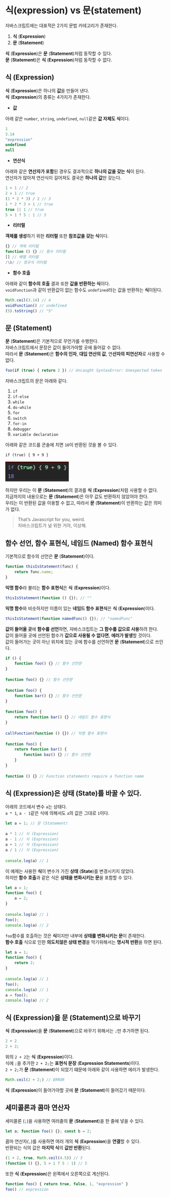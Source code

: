 # 식(expression) vs 문(statement)

자바스크립트에는 대표적은 2가지 문법 카테고리가 존재한다.<br/>

1. **식** (**Expression**)
2. **문** (**Statement**)

**식** (**Expression**)은 **문** (**Statement**)처럼 동작할 수 있다.<br/>
**문** (**Statement**)은 **식** (**Expression**)처럼 동작할 수 없다.<br/>

## 식 (Expression)

**식** (**Expression**)은 하나의 **값**을 만들어 낸다.<br/>
**식** (**Expression**)의 종류는 4가지가 존재한다.<br/>

-   **값**

아래 같은 `number`, `string`, `undefined`, `null`같은 **값 자체도 식**이다.<br/>

```javascript
1
3.14
"expression"
undefined
null
```

-   **연산식**

아래와 같은 **연산자가 포함**된 경우도 결과적으로 **하나의 값을 갖는 식**이 된다.<br/>
연산자가 많아져 연산식이 길어져도 결국은 **하나의 값**만 갖는다.<br/>

```javascript
1 + 1 // 2
2 > 1 // true
(1 * 2 * 3) / 2 // 3
1 * 2 * 3 > 1 // true
true || 1 // true
5 > 1 ? 5 : 1 // 5
```

-   **리터럴**

**객체를 생성**하기 위한 **리터럴** 또한 **참조값을 갖는 식**이다.<br/>

```javascript
{} // 객체 리터럴
function () {} // 함수 리터럴
[] // 배열 리터럴
/\b/ // 정규식 리터럴
```

-   **함수 호출**

아래와 같이 **함수의 호출** 결과 또한 **값을 반환하는 식**이다.<br/>
`voidFunction`과 같이 반환값이 없는 함수도 `undefined`라는 값을 반환하는 **식**이된다.<br/>

```javascript
Math.ceil(3.14) // 4
voidFunction() // undefined
(5).toString() // "5"
```

## 문 (Statement)

**문** (**Statement**)은 기본적으로 무언가를 수행한다.<br/>
자바스크립트에서 문장은 값이 들어가야할 곳에 들어갈 수 없다.<br/>
따라서 **문** (**Statement**)은 **함수의 인자**, **대입 연산의 값**, 연**산자의 피연산자**로 사용할 수 없다.<br/>

```javascript
foo(if (true) { return 2 }) // Uncaught SyntaxError: Unexpected token 'if'
```

자바스크립트의 문은 아래와 같다.<br/>

1. `if`
2. `if-else`
3. `while`
4. `do-while`
5. `for`
6. `switch`
7. `for-in`
8. `debugger`
9. `variable declaration`

아래와 같은 코드를 콘솔에 치면 `18`이 반환된 것을 볼 수 있다.<br/>

```javsscript
if (true) { 9 + 9 }
```

<img src="./images/1.PNG" width="200"/>

하지만 우리는 이 **문** (**Statement**)의 결과를 **식** (**Expression**)처럼 사용할 수 없다.<br/>
지금까지의 내용으로는 **문** (**Statement**)은 아무 값도 반환하지 않았어야 한다.<br/>
우리는 이 반환된 값을 이용할 수 없고, 따라서 **문** (**Statement**)이 반환하는 값은 의미가 없다.<br/>

> That’s Javascript for you, weird.<br/>
> 자바스크립트가 널 위한 거야, 이상해.

## 함수 선언, 함수 표현식, 네임드 (Named) 함수 표현식

기본적으로 함수의 선언은 **문** (**Statement**)이다.<br/>

```javascript
function thisIsStatement(func) {
    return func.name;
}
```

**익명 함수**라 불리는 **함수 표현식**은 **식** (**Expression**)이다.<br/>

```javascript
thisIsStatement(function () {}); // ""
```

**익명 함수**와 비슷하지만 이름이 있는 **네임드 함수 표현식**은 **식** (**Expression**)이다.<br/>

```javascript
thisIsStatement(function namedFunc() {}); // "namedFunc"
```

**값이 들어올 곳**에 **함수를 선언**하면, 자바스크립트는 **그 함수를 값으로 사용**하려 한다.<br/>
값이 들어올 곳에 선언된 함수가 **값으로 사용될 수 없다면**, **에러가 발생**할 것이다.<br/>
값이 들어가는 곳이 아닌 위치에 있는 곳에 함수를 선언하면 **문** (**Statement**)으로 쓰인다.<br/>

```javascript
if () {
    function foo() {} // 함수 선언문
}

function foo() {} // 함수 선언문

function foo() {
    function bar() {} // 함수 선언문
}

function foo() {
    return function bar() {} // 네임드 함수 표현식
}

callFunction(function () {}) // 익명 함수 표현식

function foo() {
    return function bar() {
        function baz() {} // 함수 선언문
    }
}

function () {} // Function statements require a function name
```

## 식 (Expression)은 상태 (State)를 바꿀 수 있다.

아래의 코드에서 변수 `a`는 상태다.<br/>
`a * 1`, `a - 1`같은 식에 의해서도 `a`의 값은 그대로 `1`이다.<br/>

```javascript
let a = 1; // 문 (Statement)

a * 1 // 식 (Expression)
a - 1 // 식 (Expression)
a + 1 // 식 (Expression)
a / 1 // 식 (Expression)

console.log(a) // 1
```

이 예제는 사용한 **식**이 변수가 가진 **상태** (**State**)를 변경시키지 않았다.<br/>
하지만 **함수 호출**과 같은 식은 **상태을 변화시키는 문**을 포함할 수 있다.<br/>

```javascript
let a = 1;
function foo() {
    a = 2;
}

console.log(a) // 1
foo();
console.log(a) // 2
```

`foo`함수를 호출하는 것은 **식**이지만 내부에 **상태를 변화시키는 문**이 존재한다.<br/>
**함수 호출** 식으로 인한 **의도치않은 상태 변경**을 막기위해서는 **명시적 반환**을 하면 된다.<br/>

```javascript
let a = 1;
function foo() {
    return 2;
}

console.log(a) // 1
foo();
console.log(a) // 1
a = foo();
console.log(a) // 2
```

## 식 (Expression)을 문 (Statement)으로 바꾸기

**식** (**Expression**)을 **문** (**Statement**)으로 바꾸기 위해서는 `;`만 추가하면 된다.<br/>

```javascript
2 + 2
2 + 2;
```

위의 `2 + 2`는 **식** (**Expression**)이다.<br/>
식에 `;`을 추가한 `2 + 2;`는 **표현식 문장** (**Expression Statements**)이다.<br/>
`2 + 2;`가 **문** (**Statement**)이 되었기 떄문에 아래와 같이 사용하면 에러가 발생한다.<br/>

```javascript
Math.ceil(2 + 2;) // ERROR
```

**식** (**Expression**)이 들어가야할 곳에 **문** (**Statement**)이 들어갔기 때문이다.<br/>

## 세미콜론과 콤마 연산자

세미콜론 (`;`)을 사용하면 여러줄의 **문** (**Statement**)을 한 줄에 넣을 수 있다.<br/>

```javascript
let a; function foo() {}; const b = 2;
```

콤마 연산자(`,`)를 사용하면 여러 개의 **식** (**Expression**)을 **연결**할 수 있다.<br/>
반환되는 식의 값은 **마지막 식**의 **값만 반환**된다.<br/>

```javascript
(1 + 2, true, Math.ceil(4.5)) // 5
(function () {}, 5 > 1 ? 5 : 1) // 5
```

또한 **식** (**Expression**)은 왼쪽에서 오른쪽으로 계산된다.<br/>

```javascript
function foo() { return true, false, 1, "expression" }
foo() // expression
```
